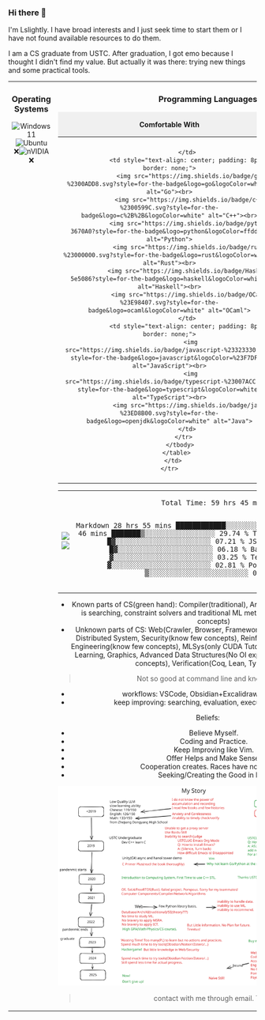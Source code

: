 ### Hi there 👋

I'm Lslightly. I have broad interests and I just seek time to start them or I have not found available resources to do them.

I am a CS graduate from USTC. After graduation, I got emo because I thought I didn't find my value. But actually it was there: trying new things and some practical tools.

<div align="center">
  <table style="width: 100%; border-collapse: collapse; border: none;">
    <tr>
      <td style="width: 50%; text-align: center; vertical-align: top;">
        <h3 style="text-align: center;">Operating Systems</h3>
        <img src="https://img.shields.io/badge/Windows%2011-%230079d5.svg?style=for-the-badge&logo=Windows%2011&logoColor=white" alt="Windows 11">
        <img src="https://img.shields.io/badge/Ubuntu-E95420?style=for-the-badge&logo=ubuntu&logoColor=white" alt="Ubuntu"><br>
        ❌<img src="https://img.shields.io/badge/nVIDIA-%2376B900.svg?style=for-the-badge&logo=nVIDIA&logoColor=white" alt="nVIDIA">❌
      </td>
      <td style="width: 50%; text-align: center; vertical-align: top;">
        <h3 style="text-align: center;">Programming Languages</h3>
        <table style="width: 100%; border-collapse: collapse; border: none;">
          <thead>
            <tr style="background-color: #f0f0f0;">
              <th style="text-align: center; padding: 8px; border: none;">Comfortable With</th>
              <th style="text-align: center; padding: 8px; border: none;">Familiar With</th>
              <th style="text-align: center; padding: 8px; border: none;">Still Learning</th>
            </tr>
          </thead>
          <tbody>
            <tr>
              <td style="text-align: center; padding: 8px; border: none;">
                
              </td>
              <td style="text-align: center; padding: 8px; border: none;">
                <img src="https://img.shields.io/badge/go-%2300ADD8.svg?style=for-the-badge&logo=go&logoColor=white" alt="Go"><br>
                <img src="https://img.shields.io/badge/c++-%2300599C.svg?style=for-the-badge&logo=c%2B%2B&logoColor=white" alt="C++"><br>
                <img src="https://img.shields.io/badge/python-3670A0?style=for-the-badge&logo=python&logoColor=ffdd54" alt="Python">
                <img src="https://img.shields.io/badge/rust-%23000000.svg?style=for-the-badge&logo=rust&logoColor=white" alt="Rust"><br>
                <img src="https://img.shields.io/badge/Haskell-5e5086?style=for-the-badge&logo=haskell&logoColor=white" alt="Haskell"><br>
                <img src="https://img.shields.io/badge/OCaml-%23E98407.svg?style=for-the-badge&logo=ocaml&logoColor=white" alt="OCaml">
              </td>
              <td style="text-align: center; padding: 8px; border: none;">
                <img src="https://img.shields.io/badge/javascript-%23323330.svg?style=for-the-badge&logo=javascript&logoColor=%23F7DF1E" alt="JavaScript"><br>
                <img src="https://img.shields.io/badge/typescript-%23007ACC.svg?style=for-the-badge&logo=typescript&logoColor=white" alt="TypeScript"><br>
                <img src="https://img.shields.io/badge/java-%23ED8B00.svg?style=for-the-badge&logo=openjdk&logoColor=white" alt="Java">
              </td>
            </tr>
          </tbody>
        </table>
      </td>
    </tr>
  </table>
</div>


<div align="center">
  <table style="width: 100%;">
    <tr>
      <td style="text-align: center; width: 50%;">
        <img src="https://github-readme-stats.vercel.app/api/top-langs/?username=Lslightly&layout=compact">
        <img src="https://github-readme-stats.vercel.app/api?username=lslightly&show_icons=true&theme=transparent">
      </td>
      <td style="text-align: center; width: 50%;">
        <!--START_SECTION:waka-->
        <pre>
Total Time: 59 hrs 45 mins

Markdown     28 hrs 55 mins  ████████████░░░░░░░░░░░░░   48.40 %
Go           17 hrs 46 mins  ███████▒░░░░░░░░░░░░░░░░░   29.74 %
TypeScript   4 hrs 18 mins   █▓░░░░░░░░░░░░░░░░░░░░░░░   07.21 %
JSON         3 hrs 41 mins   █▓░░░░░░░░░░░░░░░░░░░░░░░   06.18 %
Bash         1 hr 56 mins    ▓░░░░░░░░░░░░░░░░░░░░░░░░   03.25 %
Text         1 hr 40 mins    ▓░░░░░░░░░░░░░░░░░░░░░░░░   02.81 %
PowerShell   39 mins         ▒░░░░░░░░░░░░░░░░░░░░░░░░   01.09 %
        </pre>
        <!--END_SECTION:waka-->
      </td>
    </tr>
  </table>
</div>

- Known parts of CS(green hand): Compiler(traditional), Arch, Database, AI(<=2010, that is searching, constraint solvers and traditional ML methods), Formal Methods(few concepts)
- Unknown parts of CS: Web(Crawler, Browser, Frameworks), OS(know few concepts), Distributed System, Security(know few concepts), Reinforcement Learning, Software Engineering(know few concepts), MLSys(only CUDA Tutorial), Big Data Algorithm, Deep Learning, Graphics, Advanced Data Structures(No OI experience), Network(know few concepts), Verification(Coq, Lean, Type Theory)
> Not so good at command line and know a little bit.
- workflows: VSCode, Obsidian+Excalidraw+Git, Overleaf.
- keep improving: searching, evaluation, executing and English.

Beliefs:
- Believe Myself.
- Coding and Practice.
- Keep Improving like Vim.
- Offer Helps and Make Sense.
- Cooperation creates. Races have no winners.
- Seeking/Creating the Good in Life.

![My Story](story.svg)

> contact with me through email. Thanks!
